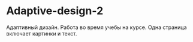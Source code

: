 # Adaptive-design-2
Адаптивный дизайн. Работа во время учебы на курсе. Одна страница включает картинки и текст.
